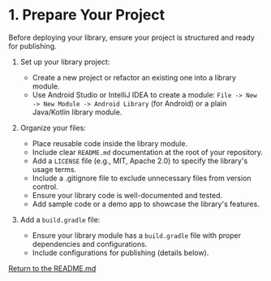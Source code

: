 # 1. Prepare Your Project

Before deploying your library, ensure your project is structured and ready for publishing.

1. Set up your library project:

    - Create a new project or refactor an existing one into a library module.
    - Use Android Studio or IntelliJ IDEA to create a module: `File -> New -> New Module -> Android Library` (for Android) or a plain Java/Kotlin library module.
2. Organize your files:

    - Place reusable code inside the library module.
    - Include clear `README.md` documentation at the root of your repository.
    - Add a `LICENSE` file (e.g., MIT, Apache 2.0) to specify the library's usage terms.
    - Include a .gitignore file to exclude unnecessary files from version control.
    - Ensure your library code is well-documented and tested.
    - Add sample code or a demo app to showcase the library's features.
3. Add a `build.gradle` file:

    - Ensure your library module has a `build.gradle` file with proper dependencies and configurations.
    - Include configurations for publishing (details below).

[Return to the README.md](readme.md)